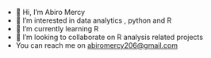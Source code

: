 - 👋 Hi, I’m Abiro Mercy 
- 👀 I’m interested in data analytics , python and R
- 🌱 I’m currently learning R 
- 💞️ I’m looking to collaborate on R analysis related projects 
- You can reach me on abiromercy206@gmail.com

<!---
abyro-mac/abyro-mac is a ✨ special ✨ repository because its `README.md` (this file) appears on your GitHub profile.
You can click the Preview link to take a look at your changes.
--->
